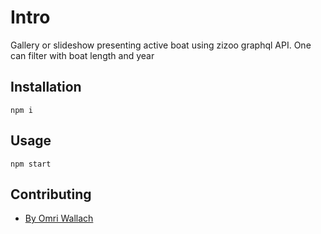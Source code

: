 # Intro
Gallery or slideshow presenting active boat  using zizoo graphql API.
One can filter with boat length and year

## Installation
```
npm i
```

## Usage
```
npm start
```
## Contributing

 - [By Omri Wallach](https://www.linkedin.com/in/omri-wallach-19989a113/)
